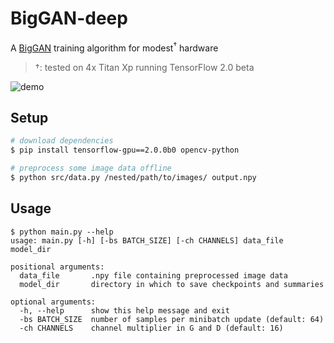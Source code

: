 # BigGAN-deep
A [BigGAN](https://arxiv.org/abs/1809.11096) training algorithm for modest<sup>†</sup> hardware
> †: tested on 4x Titan Xp running TensorFlow 2.0 beta

![demo](./grid.png)

## Setup
```bash
# download dependencies
$ pip install tensorflow-gpu==2.0.0b0 opencv-python

# preprocess some image data offline
$ python src/data.py /nested/path/to/images/ output.npy
```

## Usage
```
$ python main.py --help
usage: main.py [-h] [-bs BATCH_SIZE] [-ch CHANNELS] data_file model_dir

positional arguments:
  data_file       .npy file containing preprocessed image data
  model_dir       directory in which to save checkpoints and summaries

optional arguments:
  -h, --help      show this help message and exit
  -bs BATCH_SIZE  number of samples per minibatch update (default: 64)
  -ch CHANNELS    channel multiplier in G and D (default: 16)
```
